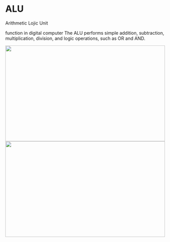 <h1> ALU </h1>
 Arithmetic Lojic Unit
 <p>
  function in digital computer
The ALU performs simple addition, subtraction, multiplication, division, and logic operations, such as OR and AND.
 </p>
  
<img src="https://user-images.githubusercontent.com/94441940/160665102-a62673ce-ed65-4e88-997d-8973edbf9abc.png" width="500" height="300">
<img src="https://user-images.githubusercontent.com/94441940/160665238-16ea9005-64fc-4767-aba1-e9295f4e19cb.png" width="500" height="300">

